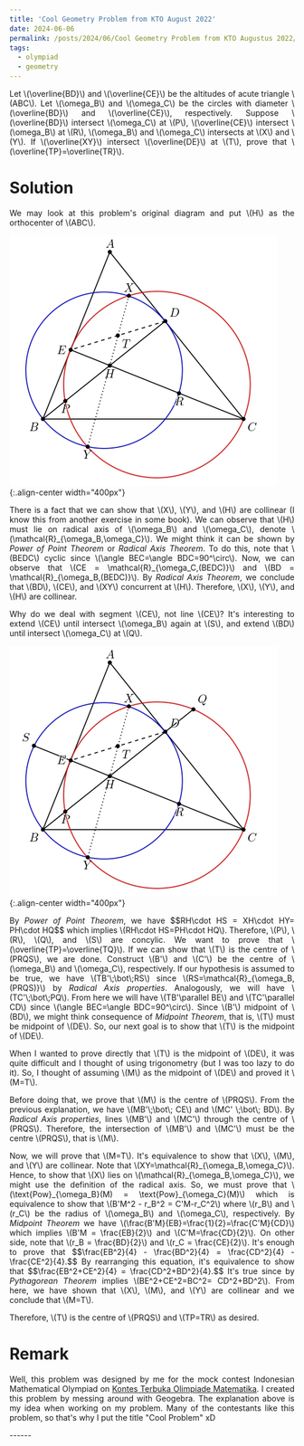 ```yaml
---
title: 'Cool Geometry Problem from KTO August 2022'
date: 2024-06-06
permalink: /posts/2024/06/Cool Geometry Problem from KTO Augustus 2022/
tags:
  - olympiad
  - geometry
---
```

<p align="justify">
Let \(\overline{BD}\) and \(\overline{CE}\) be the altitudes of acute triangle \(ABC\). Let \(\omega_B\) and \(\omega_C\) be the circles with diameter \(\overline{BD}\) and \(\overline{CE}\), respectively. Suppose \(\overline{BD}\) intersect \(\omega_C\) at \(P\), \(\overline{CE}\) intersect \(\omega_B\) at \(R\), \(\omega_B\) and \(\omega_C\) intersects at \(X\) and \(Y\). If \(\overline{XY}\) intersect \(\overline{DE}\) at \(T\), prove that \(\overline{TP}=\overline{TR}\).</p>

Solution
======

<p align="justify"> We may look at this problem's original diagram and put \(H\) as the orthocenter of \(ABC\). </p>

![extend line](/images/blog1/g1.jpg){:.align-center width="400px"}

<p align="justify"> There is a fact that we can show that \(X\), \(Y\), and \(H\) are collinear (I know this from another exercise in some book). We can observe that \(H\) must lie on radical axis of \(\omega_B\) and \(\omega_C\), denote \(\mathcal{R}_{\omega_B,\omega_C}\). We might think it can be shown by <i>Power of Point Theorem</i> or <i>Radical Axis Theorem</i>. To do this, note that \(BEDC\) cyclic since \(\angle BEC=\angle BDC=90^\circ\). Now, we can observe that \(CE = \mathcal{R}_{\omega_C,(BEDC)}\) and \(BD = \mathcal{R}_{\omega_B,(BEDC)}\). By <i>Radical Axis Theorem</i>, we conclude that \(BD\), \(CE\), and \(XY\) concurrent at \(H\). Therefore, \(X\), \(Y\), and \(H\) are collinear.
</p>

<p align="justify"> 
Why do we deal with segment \(CE\), not line \(CE\)? It's interesting to extend \(CE\) until intersect \(\omega_B\) again at \(S\), and extend \(BD\) until intersect \(\omega_C\) at \(Q\).
</p>

![original diagram](/images/blog1/g2.jpg){:.align-center width="400px"}

<p align="justify">
By <i>Power of Point Theorem</i>, we have $$RH\cdot HS = XH\cdot HY= PH\cdot HQ$$ which implies \(RH\cdot HS=PH\cdot HQ\). Therefore, \(P\), \(R\), \(Q\), and \(S\) are concylic. We want to prove that \(\overline{TP}=\overline{TQ}\). If we can show that \(T\) is the centre of \(PRQS\), we are done. Construct \(B'\) and \(C'\) be the centre of \(\omega_B\) and \(\omega_C\), respectively. If our hypothesis is assumed to be true, we have \(TB'\;\bot\;RS\) since \(RS=\mathcal{R}_{\omega_B,(PRQS)}\) by <i>Radical Axis properties</i>. Analogously, we will have \(TC'\;\bot\;PQ\). From here we will have \(TB'\parallel BE\) and \(TC'\parallel CD\) since \(\angle BEC=\angle BDC=90^\circ\). Since \(B'\) midpoint of \(BD\), we might think consequence of <i>Midpoint Theorem</i>, that is, \(T\) must be midpoint of \(DE\). So, our next goal is to show that \(T\) is the midpoint of \(DE\). 
</p>

<p align="justify">
When I wanted to prove directly that \(T\) is the midpoint of \(DE\), it was quite difficult and I thought of using trigonometry (but I was too lazy to do it). So, I thought of assuming \(M\) as the midpoint of \(DE\) and proved it \(M=T\).
</p>

<p align="justify">
Before doing that, we prove that \(M\) is the centre of \(PRQS\). From the previous explanation, we have \(MB'\;\bot\; CE\) and \(MC' \;\bot\; BD\). By <i>Radical Axis properties</i>, lines \(MB'\) and \(MC'\) through the centre of \(PRQS\). Therefore, the intersection of \(MB'\) and \(MC'\) must be the centre \(PRQS\), that is \(M\). 
</p>

<p align="justify">
Now, we will prove that \(M=T\). It's equivalence to show that \(X\), \(M\), and \(Y\) are collinear. Note that \(XY=\mathcal{R}_{\omega_B,\omega_C}\). Hence, to show that \(X\) lies on \(\mathcal{R}_{\omega_B,\omega_C}\), we might use the definition of the radical axis. So, we must prove that \(\text{Pow}_{\omega_B}(M) = \text{Pow}_{\omega_C}(M)\) which is equivalence to show that \(B'M^2 - r_B^2 = C'M-r_C^2\) where \(r_B\) and \(r_C\) be the radius of \(\omega_B\) and \(\omega_C\), respectively. By <i>Midpoint Theorem</i> we have \(\frac{B'M}{EB}=\frac{1}{2}=\frac{C'M}{CD}\) which implies \(B'M = \frac{EB}{2}\) and \(C'M=\frac{CD}{2}\). On other side, note that \(r_B = \frac{BD}{2}\) and \(r_C = \frac{CE}{2}\). It's enough to prove that $$\frac{EB^2}{4} - \frac{BD^2}{4} = \frac{CD^2}{4} - \frac{CE^2}{4}.$$ By rearranging this equation, it's equivalence to show that $$\frac{EB^2+CE^2}{4} = \frac{CD^2+BD^2}{4}.$$ It's true since by <i>Pythagorean Theorem</i> implies \(BE^2+CE^2=BC^2= CD^2+BD^2\). From here, we have shown that \(X\), \(M\), and \(Y\) are collinear and we conclude that \(M=T\).
</p>

<p align="justify">
Therefore, \(T\) is the centre of \(PRQS\) and \(TP=TR\) as desired.
</p>

Remark
======

<p align="justify">
Well, this problem was designed by me for the mock contest Indonesian Mathematical Olympiad on <a href="https://ktom-tomi.or.id/">Kontes Terbuka Olimpiade Matematika</a>. I created this problem by messing around with Geogebra. The explanation above is my idea when working on my problem. Many of the contestants like this problem, so that's why I put the title "Cool Problem" xD
</p>
------
